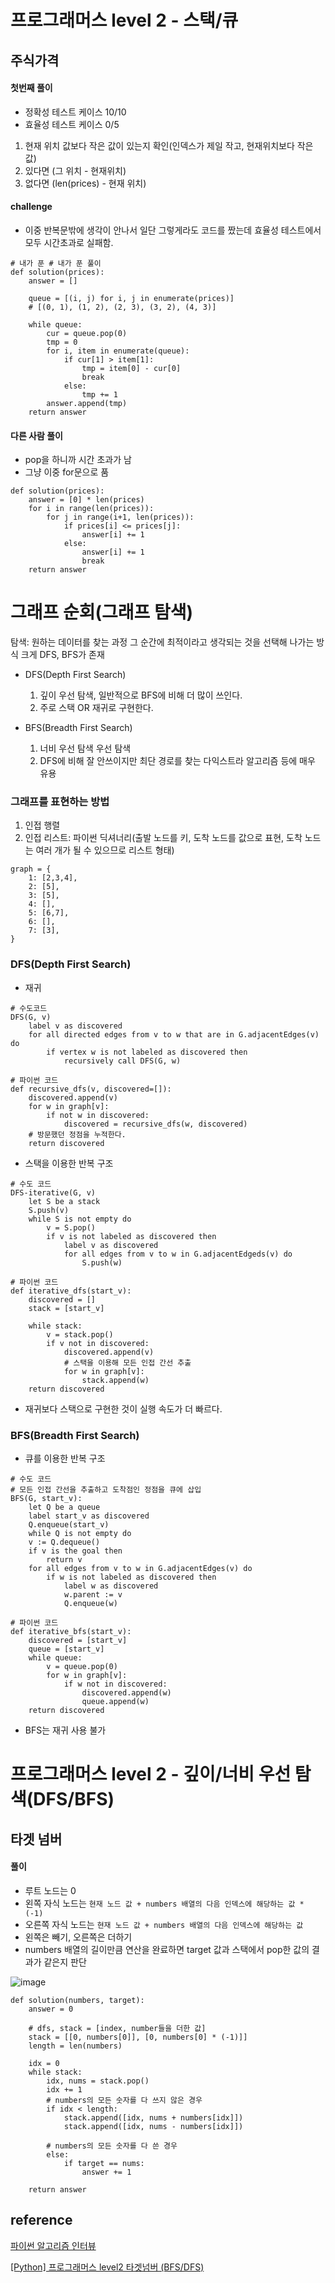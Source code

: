 # 프로그래머스 level 2 - 스택/큐

## 주식가격

#### 첫번째 풀이
- 정확성 테스트 케이스 10/10
- 효율성 테스트 케이스 0/5
1. 현재 위치 값보다 작은 값이 있는지 확인(인덱스가 제일 작고, 현재위치보다 작은 값)
2. 있다면 (그 위치 - 현재위치)
3. 없다면 (len(prices) - 현재 위치)

#### challenge
- 이중 반복문밖에 생각이 안나서 일단 그렇게라도 코드를 짰는데 효율성 테스트에서 모두 시간초과로 실패함.

```
# 내가 푼 # 내가 푼 풀이
def solution(prices):
    answer = []
    
    queue = [(i, j) for i, j in enumerate(prices)]
    # [(0, 1), (1, 2), (2, 3), (3, 2), (4, 3)]
    
    while queue:
        cur = queue.pop(0)
        tmp = 0
        for i, item in enumerate(queue):
            if cur[1] > item[1]:
                tmp = item[0] - cur[0]
                break
            else:
                tmp += 1
        answer.append(tmp)
    return answer
```

#### 다른 사람 풀이
- pop을 하니까 시간 초과가 남
- 그냥 이중 for문으로 품

```
def solution(prices):
    answer = [0] * len(prices)
    for i in range(len(prices)):
        for j in range(i+1, len(prices)):
            if prices[i] <= prices[j]:
                answer[i] += 1
            else:
                answer[i] += 1
                break
    return answer
```

# 그래프 순회(그래프 탐색)
탐색: 원하는 데이터를 찾는 과정
그 순간에 최적이라고 생각되는 것을 선택해 나가는 방식
크게 DFS, BFS가 존재

- DFS(Depth First Search)
    1. 깊이 우선 탐색, 일반적으로 BFS에 비해 더 많이 쓰인다.
    2. 주로 스택 OR 재귀로 구현한다.

- BFS(Breadth First Search)
    1. 너비 우선 탐색 우선 탐색
    2. DFS에 비해 잘 안쓰이지만 최단 경로를 찾는 다익스트라 알고리즘 등에 매우 유용

### 그래프를 표현하는 방법
1. 인접 행렬
2. 인접 리스트: 파이썬 딕셔너리(출발 노드를 키, 도착 노드를 값으로 표현, 도착 노드는 여러 개가 될 수 있으므로 리스트 형태)
```
graph = {
    1: [2,3,4],
    2: [5],
    3: [5],
    4: [],
    5: [6,7],
    6: [],
    7: [3],
}
```

### DFS(Depth First Search)
- 재귀
```
# 수도코드
DFS(G, v)
    label v as discovered
    for all directed edges from v to w that are in G.adjacentEdges(v) do
        if vertex w is not labeled as discovered then
            recursively call DFS(G, w)
```

```
# 파이썬 코드
def recursive_dfs(v, discovered=[]):
    discovered.append(v)
    for w in graph[v]:
        if not w in discovered:
            discovered = recursive_dfs(w, discovered)
    # 방문했던 정점을 누적한다.
    return discovered
```

- 스택을 이용한 반복 구조
```
# 수도 코드
DFS-iterative(G, v)
    let S be a stack
    S.push(v)
    while S is not empty do
        v = S.pop()
        if v is not labeled as discovered then
            label v as discovered
            for all edges from v to w in G.adjacentEdgeds(v) do
                S.push(w)
```

```
# 파이썬 코드
def iterative_dfs(start_v):
    discovered = []
    stack = [start_v]
    
    while stack:
        v = stack.pop()
        if v not in discovered:
            discovered.append(v)
            # 스택을 이용해 모든 인접 간선 추출
            for w in graph[v]:
                stack.append(w)
    return discovered
```

- 재귀보다 스택으로 구현한 것이 실행 속도가 더 빠르다.

### BFS(Breadth First Search)

- 큐를 이용한 반복 구조
```
# 수도 코드
# 모든 인접 간선을 추출하고 도착점인 정점을 큐에 삽입
BFS(G, start_v):
    let Q be a queue
    label start_v as discovered
    Q.enqueue(start_v)
    while Q is not empty do
    v := Q.dequeue()
    if v is the goal then
        return v
    for all edges from v to w in G.adjacentEdges(v) do
        if w is not labeled as discovered then
            label w as discovered
            w.parent := v
            Q.enqueue(w)
```

```
# 파이썬 코드
def iterative_bfs(start_v):
    discovered = [start_v]
    queue = [start_v]
    while queue:
        v = queue.pop(0)
        for w in graph[v]:
            if w not in discovered:
                discovered.append(w)
                queue.append(w)
    return discovered
```

- BFS는 재귀 사용 불가


# 프로그래머스 level 2 - 깊이/너비 우선 탐색(DFS/BFS)

## 타겟 넘버

#### 풀이
- 루트 노드는 0
- 왼쪽 자식 노드는 `현재 노드 값 + numbers 배열의 다음 인덱스에 해당하는 값 * (-1)`
- 오른쪽 자식 노드는 `현재 노드 값 + numbers 배열의 다음 인덱스에 해당하는 값`
- 왼쪽은 빼기, 오른쪽은 더하기
- numbers 배열의 길이만큼 연산을 완료하면 target 값과 스택에서 pop한 값의 결과가 같은지 판단

![image](https://user-images.githubusercontent.com/55270881/114997100-78b32e80-9eda-11eb-8180-c5fb16572748.png)


```
def solution(numbers, target):
    answer = 0
    
    # dfs, stack = [index, number들을 더한 값]
    stack = [[0, numbers[0]], [0, numbers[0] * (-1)]]
    length = len(numbers)
    
    idx = 0
    while stack:
        idx, nums = stack.pop()
        idx += 1
        # numbers의 모든 숫자를 다 쓰지 않은 경우
        if idx < length:
            stack.append([idx, nums + numbers[idx]])
            stack.append([idx, nums - numbers[idx]])
        
        # numbers의 모든 숫자를 다 쓴 경우
        else:
            if target == nums:
                answer += 1
        
    return answer
```



## reference 
[파이썬 알고리즘 인터뷰](http://www.kyobobook.co.kr/product/detailViewKor.laf?ejkGb=KOR&mallGb=KOR&barcode=9791189909178&orderClick=LEa&Kc=)

[[Python] 프로그래머스 level2 타겟넘버 (BFS/DFS)](https://velog.io/@ju_h2/Python-%ED%94%84%EB%A1%9C%EA%B7%B8%EB%9E%98%EB%A8%B8%EC%8A%A4-level2-%ED%83%80%EA%B2%9F%EB%84%98%EB%B2%84-BFSDFS)

